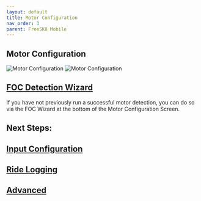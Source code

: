 ```yaml
---
layout: default
title: Motor Configuration
nav_order: 3
parent: FreeSK8 Mobile
---
```


## Motor Configuration
![Motor Configuration](https://codex.freesk8.org/assets/images/mobileapp/motorconfig.png)
![Motor Configuration](https://codex.freesk8.org/assets/images/mobileapp/motorconfig2.png)


## [FOC Detection Wizard](https://codex.freesk8.org/docs/freesk8-mobile/foc-wizard/)

If you have not previously run a successful motor detection, you can do so via the FOC Wizard at the bottom of the Motor Configuration Screen. 

## Next Steps: 

## [Input Configuration](https://codex.freesk8.org/docs/freesk8-mobile/input-config/)

## [Ride Logging](https://codex.freesk8.org/docs/freesk8-mobile/ride-logging/)

## [Advanced](https://codex.freesk8.org/docs/freesk8-mobile/advanced/)